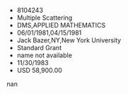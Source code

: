 
* 8104243
* Multiple Scattering
* DMS,APPLIED MATHEMATICS
* 06/01/1981,04/15/1981
* Jack Bazer,NY,New York University
* Standard Grant
*   name not available
* 11/30/1983
* USD 58,900.00

nan
